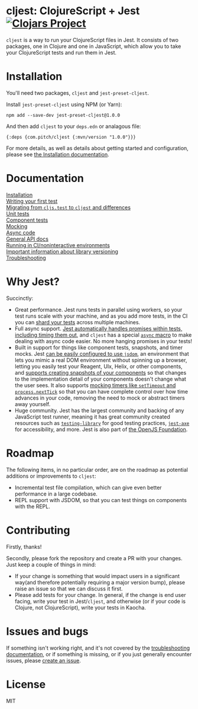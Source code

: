 # cljest: ClojureScript + Jest [![Clojars Project](https://img.shields.io/clojars/v/com.pitch/cljest.svg)](https://clojars.org/com.pitch/cljest)

`cljest` is a way to run your ClojureScript files in Jest. It consists of two packages, one in Clojure and one in JavaScript, which allow you to take your ClojureScript tests and run them in Jest.

# Installation

You'll need two packages, `cljest` and `jest-preset-cljest`.

Install `jest-preset-cljest` using NPM (or Yarn):

```
npm add --save-dev jest-preset-cljest@1.0.0
```

And then add `cljest` to your `deps.edn` or analagous file:

```
{:deps {com.pitch/cljest {:mvn/version "1.0.0"}}}
```

For more details, as well as details about getting started and configuration, please see [the Installation documentation](./docs/installation.md).

# Documentation

[Installation](./docs/installation.md)<br />
[Writing your first test](./docs/getting-started.md)<br />
[Migrating from `cljs.test` to `cljest` and differences](./docs/migrating.md)<br />
[Unit tests](./docs/unit-tests.md)<br />
[Component tests](./docs/component-tests.md)<br />
[Mocking](./docs/mocking.md)<br />
[Async code](./docs/async.md)<br />
[General API docs](./docs/api.md)<br />
[Running in CI/noninteractive environments](./docs/ci.md)<br />
[Important information about library versioning](./docs/versioning.md)<br />
[Troubleshooting](./docs/troubleshooting.md)<br />

# Why Jest?

Succinctly:

- Great performance. Jest runs tests in parallel using workers, so your test runs scale with your machine, and as you add more tests, in the CI you can [shard your tests](https://jestjs.io/docs/cli#--shard) across multiple machines.
- Full async support. [Jest automatically handles promises within tests, including timing them out](https://jestjs.io/docs/asynchronous), and `cljest` has a special [`async` macro](https://github.com/pitch-io/cljest/blob/5d19b87021023daef75971ff005e05a288369c1d/cljest/src/cljest/helpers/core.clj#L63) to make dealing with async code easier. No more hanging promises in your tests!
- Built in support for things like component tests, snapshots, and timer mocks. Jest [can be easily configured to use `jsdom`](https://jestjs.io/docs/configuration#testenvironment-string), an environment that lets you mimic a real DOM environment without spinning up a browser, letting you easily test your Reagent, UIx, Helix, or other components, and [supports creating snapshots of your components](https://jestjs.io/docs/snapshot-testing) so that changes to the implementation detail of your components doesn't change what the user sees. It also supports [mocking timers like `setTimeout` and `process.nextTick`](https://jestjs.io/docs/timer-mocks) so that you can have complete control over how time advances in your code, removing the need to mock or abstract timers away yourself.
- Huge community. Jest has the largest community and backing of any JavaScript test runner, meaning it has great community created resources such as [`testing-library`](https://testing-library.com) for good testing practices, [`jest-axe`](https://github.com/nickcolley/jest-axe) for accessibility, and more. Jest is also part of [the OpenJS Foundation](https://openjsf.org/blog/2022/05/11/openjs-foundation-welcomes-jest/).

# Roadmap

The following items, in no particular order, are on the roadmap as potential additions or improvements to `cljest`:

- Incremental test file compilation, which can give even better performance in a large codebase.
- REPL support with JSDOM, so that you can test things on components with the REPL.

# Contributing

Firstly, thanks!

Secondly, please fork the repository and create a PR with your changes. Just keep a couple of things in mind:

- If your change is something that would impact users in a significant way(and therefore potentially requiring a major version bump), please raise an issue so that we can discuss it first.
- Please add tests for your change. In general, if the change is end user facing, write your test in Jest/`cljest`, and otherwise (or if your code is Clojure, not ClojureScript), write your tests in Kaocha.

# Issues and bugs

If something isn't working right, and it's not covered by the [troubleshooting documentation](./docs/troubleshooting.md), or if something is missing, or if you just generally encounter issues, please [create an issue](https://github.com/pitch-io/cljest/issues/new).

# License

MIT

